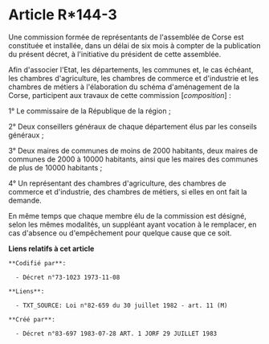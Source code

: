 # Article R*144-3

Une commission formée de représentants de l'assemblée de Corse est constituée et installée, dans un délai de six mois à
compter de la publication du présent décret, à l'initiative du président de cette assemblée.

Afin d'associer l'Etat, les départements, les communes et, le cas échéant, les chambres d'agriculture, les chambres de
commerce et d'industrie et les chambres de métiers à l'élaboration du schéma d'aménagement de la Corse, participent aux
travaux de cette commission [*composition*] :

1° Le commissaire de la République de la région ;

2° Deux conseillers généraux de chaque département élus par les conseils généraux ;

3° Deux maires de communes de moins de 2000 habitants, deux maires de communes de 2000 à 10000 habitants, ainsi que les
maires des communes de plus de 10000 habitants ;

4° Un représentant des chambres d'agriculture, des chambres de commerce et d'industrie, des chambres de métiers, si elles en
ont fait la demande.

En même temps que chaque membre élu de la commission est désigné, selon les mêmes modalités, un suppléant ayant vocation à le
remplacer, en cas d'absence ou d'empêchement pour quelque cause que ce soit.

**Liens relatifs à cet article**

	**Codifié par**:

	  - Décret n°73-1023 1973-11-08

	**Liens**:

	  - TXT_SOURCE: Loi n°82-659 du 30 juillet 1982 - art. 11 (M)

	**Créé par**:

	  - Décret n°83-697 1983-07-28 ART. 1 JORF 29 JUILLET 1983
